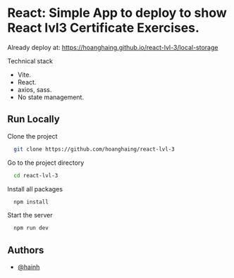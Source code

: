 
# React: Simple App to deploy to show React lvl3 Certificate Exercises.

Already deploy at:
https://hoanghaing.github.io/react-lvl-3/local-storage

Technical stack
- Vite.
- React.
- axios, sass.
- No state management.

## Run Locally

Clone the project

```bash
  git clone https://github.com/hoanghaing/react-lvl-3
```

Go to the project directory

```bash
  cd react-lvl-3
```
Install all packages
```bash
  npm install
```

Start the server

```bash
  npm run dev
```


## Authors

- [@hainh](https://www.linkedin.com/in/hainhptit/)
